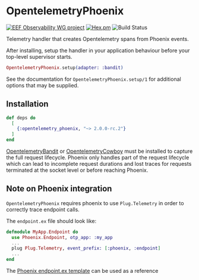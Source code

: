 # OpentelemetryPhoenix

[![EEF Observability WG project](https://img.shields.io/badge/EEF-Observability-black)](https://github.com/erlef/eef-observability-wg)
[![Hex.pm](https://img.shields.io/hexpm/v/opentelemetry_phoenix)](https://hex.pm/packages/opentelemetrex_phoenix)
![Build Status](https://github.com/opentelemetry-beam/opentelemetry_phoenix/workflows/Tests/badge.svg)

Telemetry handler that creates Opentelemetry spans from Phoenix events.

After installing, setup the handler in your application behaviour before your
top-level supervisor starts.

```elixir
OpentelemetryPhoenix.setup(adapter: :bandit)
```

See the documentation for `OpentelemetryPhoenix.setup/1` for additional options that
may be supplied.

## Installation

```elixir
def deps do
  [
    {:opentelemetry_phoenix, "~> 2.0.0-rc.2"}
  ]
end
```

[OpentelemetryBandit](https://hex.pm/packages/opentelemetrex_bandit) or [OpentelemetryCowboy](https://hex.pm/packages/opentelemetrex_cowboy) must be installed to capture the full
request lifecycle. Phoenix only handles part of the request lifecycle which can lead
to incomplete request durations and lost traces for requests terminated at the socket
level or before reaching Phoenix.

## Note on Phoenix integration

`OpentelemetryPhoenix` requires phoenix to use `Plug.Telemetry` in order to correctly trace endpoint calls.

The `endpoint.ex` file should look like:

```Elixir
defmodule MyApp.Endpoint do
  use Phoenix.Endpoint, otp_app: :my_app
  ...
  plug Plug.Telemetry, event_prefix: [:phoenix, :endpoint]
  ...
end
```

The [Phoenix endpoint.ex template](https://github.com/phoenixframework/phoenix/blob/v1.6.0/installer/templates/phx_web/endpoint.ex#L39) can be used as a reference

